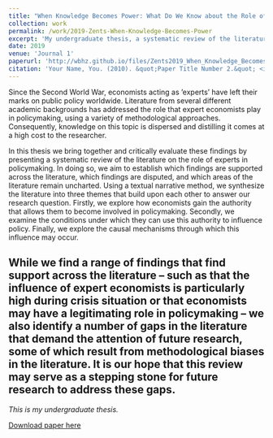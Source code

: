 ```yaml
---
title: "When Knowledge Becomes Power: What Do We Know about the Role of Expert Economists in Policymaking?"
collection: work
permalink: /work/2019-Zents-When-Knowledge-Becomes-Power
excerpt: 'My undergraduate thesis, a systematic review of the literature on the role of expert economists in policymaking worldwide.'
date: 2019
venue: 'Journal 1'
paperurl: 'http://wbhz.github.io/files/Zents2019_When_Knowledge_Becomes_Power.pdf'
citation: 'Your Name, You. (2010). &quot;Paper Title Number 2.&quot; <i>Journal 1</i>. 1(2).'
---
```

Since the Second World War, economists acting as ’experts’ have left their marks on public policy worldwide. Literature from several different academic backgrounds has addressed the role that expert economists play in policymaking, using a variety of methodological approaches. Consequently, knowledge on this topic is dispersed and distilling it comes at a high cost to the researcher.

In this thesis we bring together and critically evaluate these findings by presenting a systematic review of the literature on the role of experts in policymaking. In doing so, we aim to establish which findings are supported across the literature, which findings are disputed, and which areas of the literature remain uncharted. Using a textual narrative method, we synthesize the literature into three themes that build upon each other to answer our research question. Firstly, we explore how economists gain the authority that allows them to become involved in policymaking. Secondly, we examine the conditions under which they can use this authority to influence policy. Finally, we explore the causal mechanisms through which this influence may occur.

While we find a range of findings that find support across the literature – such as that the influence of expert economists is particularly high during crisis situation or that economists may have a legitimating role in policymaking – we also identify a number of gaps in the literature that demand the attention of future research, some of which result from methodological biases in the literature. It is our hope that this review may serve as a stepping stone for future research to address these gaps.
---
*This is my undergraduate thesis.*

[Download paper here](http://wbhz.github.io/files/Zents2019_When_Knowledge_Becomes_Power.pdf)